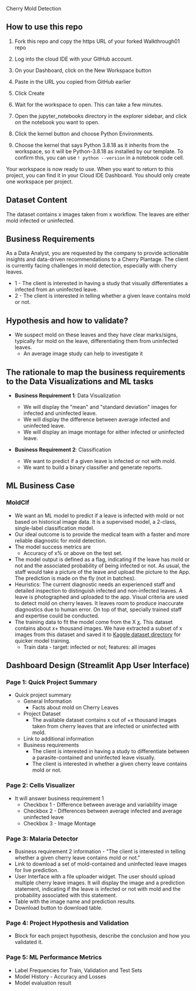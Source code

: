 Cherry Mold Detection
## How to use this repo

1. Fork this repo and copy the https URL of your forked Walkthrough01 repo

1. Log into the cloud IDE with your GitHub account.

1. On your Dashboard, click on the New Workspace button

1. Paste in the URL you copied from GitHub earlier

1. Click Create

1. Wait for the workspace to open. This can take a few minutes.

1. Open the jupyter_notebooks directory in the explorer sidebar, and click on the notebook you want to open.

1. Click the kernel button and choose Python Environments.

1. Choose the kernel that says Python 3.8.18 as it inherits from the workspace, so it will be Python-3.8.18 as installed by our template. To confirm this, you can use `! python --version` in a notebook code cell.

Your workspace is now ready to use. When you want to return to this project, you can find it in your Cloud IDE Dashboard</a>. You should only create one workspace per project.

## Dataset Content

The dataset contains x images taken from x workflow. The leaves are either mold infected or uninfected.

## Business Requirements

As a Data Analyst, you are requested by the company to provide actionable insights and data-driven recommendations to a Cherry Plantage. The client is currently facing challenges in mold detection, especially with cherry leaves.

- 1 - The client is interested in having a study that visually differentiates a infected from an uninfected leave.
- 2 - The client is interested in telling whether a given leave contains mold or not.

## Hypothesis and how to validate?

- We suspect mold on these leaves and they have clear marks/signs, typically for mold on the leave, differentiating them from uninfected leaves.
  - An average image study can help to investigate it

## The rationale to map the business requirements to the Data Visualizations and ML tasks

- **Business Requirement 1**: Data Visualization

  - We will display the "mean" and "standard deviation" images for infected and uninfected leave.
  - We will display the difference between average infected and uninfected leave.
  - We will display an image montage for either infected or uninfected leave.

- **Business Requirement 2**: Classification
  - We want to predict if a given leave is infected or not with mold.
  - We want to build a binary classifier and generate reports.

## ML Business Case

### MoldClf

- We want an ML model to predict if a leave is infected with mold or not based on historical image data. It is a supervised model, a 2-class, single-label classification model.
- Our ideal outcome is to provide the medical team with a faster and more reliable diagnostic for mold detection.
- The model success metrics are
  - Accuracy of x% or above on the test set.
- The model output is defined as a flag, indicating if the leave has mold or not and the associated probability of being infected or not. As usual, the staff would take a picture of the leave and upload the picture to the App. The prediction is made on the fly (not in batches).
- Heuristics: The current diagnostic needs an experienced staff and detailed inspection to distinguish infected and non-infected leaves. A leave is photographed and uploaded to the app. Visual criteria are used to detect mold on cherry leaves. It leaves room to produce inaccurate diagnostics due to human error. On top of that, specially trained staff and expertise could be conducted.
- The training data to fit the model come from the X [x](https://x/). This dataset contains about x+ thousand images. We have extracted a subset of x images from this dataset and saved it to [Kaggle dataset directory](https://www.kaggle.com/codeinstitute/x/) for quicker model training.
  - Train data - target: infected or not; features: all images

## Dashboard Design (Streamlit App User Interface)

### Page 1: Quick Project Summary

- Quick project summary
  - General Information
    - Facts about mold on Cherry Leaves
  - Project Dataset
    - The available dataset contains x out of +x thousand images taken from cherry leaves that are infected or uninfected with mold.
  - Link to additional information
  - Business requirements
    - The client is interested in having a study to differentiate between a parasite-contained and uninfected leave visually.
    - The client is interested in whether a given cherry leave contains mold or not.

### Page 2: Cells Visualizer

- It will answer business requirement 1
  - Checkbox 1 - Difference between average and variability image
  - Checkbox 2 - Differences between average infected and average uninfected leave
  - Checkbox 3 - Image Montage

### Page 3: Malaria Detector

- Business requirement 2 information - "The client is interested in telling whether a given cherry leave contains mold or not."
- Link to download a set of mold-contained and uninfected leave images for live prediction.
- User Interface with a file uploader widget. The user should upload multiple cherry leave images. It will display the image and a prediction statement, indicating if the leave is infected or not with mold and the probability associated with this statement.
- Table with the image name and prediction results.
- Download button to download table.

### Page 4: Project Hypothesis and Validation

- Block for each project hypothesis, describe the conclusion and how you validated it.

### Page 5: ML Performance Metrics

- Label Frequencies for Train, Validation and Test Sets
- Model History - Accuracy and Losses
- Model evaluation result
